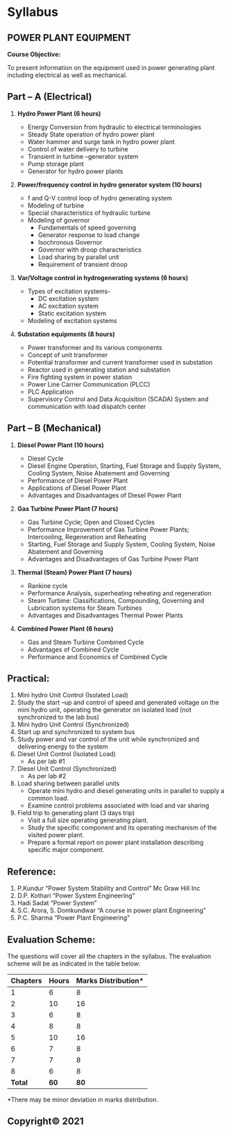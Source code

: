 # Syllabus

## POWER PLANT EQUIPMENT

**Course Objective:**

To present information on the equipment used in power generating plant including electrical as well as mechanical.

## Part – A (Electrical)

1. **Hydro Power Plant (6 hours)**
   - Energy Conversion from hydraulic to electrical terminologies
   - Steady State operation of hydro power plant
   - Water hammer and surge tank in hydro power plant
   - Control of water delivery to turbine
   - Transient in turbine –generator system
   - Pump storage plant
   - Generator for hydro power plants
   
2. **Power/frequency control in hydro generator system (10 hours)**
   - f and Q-V control loop of hydro generating system
   - Modeling of turbine
   - Special characteristics of hydraulic turbine
   - Modeling of governor
     - Fundamentals of speed governing
     - Generator response to load change
     - Isochronous Governor
     - Governor with droop characteristics
     - Load sharing by parallel unit
     - Requirement of transient droop

3. **Var/Voltage control in hydrogenerating systems (6 hours)**
   - Types of excitation systems-
     - DC excitation system
     - AC excitation system
     - Static excitation system
   - Modeling of excitation systems

4. **Substation equipments (8 hours)**
   - Power transformer and its various components
   - Concept of unit transformer
   - Potential transformer and current transformer used in substation
   - Reactor used in generating station and substation
   - Fire fighting system in power station
   - Power Line Carrier Communication (PLCC)
   - PLC Application
   - Supervisory Control and Data Acquisition (SCADA) System and communication with load dispatch center

## Part – B (Mechanical)

1. **Diesel Power Plant (10 hours)**
   - Diesel Cycle
   - Diesel Engine Operation, Starting, Fuel Storage and Supply System, Cooling System, Noise Abatement and Governing
   - Performance of Diesel Power Plant
   - Applications of Diesel Power Plant
   - Advantages and Disadvantages of Diesel Power Plant

2. **Gas Turbine Power Plant (7 hours)**
   - Gas Turbine Cycle; Open and Closed Cycles
   - Performance Improvement of Gas Turbine Power Plants; Intercooling, Regeneration and Reheating
   - Starting, Fuel Storage and Supply System, Cooling System, Noise Abatement and Governing
   - Advantages and Disadvantages of Gas Turbine Power Plant

3. **Thermal (Steam) Power Plant (7 hours)**
   - Rankine cycle
   - Performance Analysis, superheating reheating and regeneration
   - Steam Turbine: Classifications, Compounding, Governing and Lubrication systems for Steam Turbines
   - Advantages and Disadvantages Thermal Power Plants

4. **Combined Power Plant (6 hours)**
   - Gas and Steam Turbine Combined Cycle
   - Advantages of Combined Cycle
   - Performance and Economics of Combined Cycle

## Practical:

1. Mini hydro Unit Control (Isolated Load)
2. Study the start –up and control of speed and generated voltage on the mini hydro unit, operating the generator on isolated load (not synchronized to the lab bus)
3. Mini hydro Unit Control (Synchronized)
4. Start up and synchronized to system bus
5. Study power and var control of the unit while synchronized and delivering energy to the system
6. Diesel Unit Control (Isolated Load)
   - As per lab #1
7. Diesel Unit Control (Synchronized)
   - As per lab #2
8. Load sharing between parallel units
   - Operate mini hydro and diesel generating units in parallel to supply a common load.
   - Examine control problems associated with load and var sharing
9. Field trip to generating plant (3 days trip)
   - Visit a full size operating generating plant.
   - Study the specific component and its operating mechanism of the visited power plant.
   - Prepare a formal report on power plant installation describing specific major component.

## Reference:

1. P.Kundur “Power System Stability and Control” Mc Graw Hill Inc
2. D.P. Kothari “Power System Engineering”
3. Hadi Sadat “Power System”
4. S.C. Arora, S. Domkundwar “A course in power plant Engineering”
5. P.C. Sharma “Power Plant Engineering”

## Evaluation Scheme:

The questions will cover all the chapters in the syllabus. The evaluation scheme will be as indicated in the table below:

| Chapters | Hours | Marks Distribution* |
|---|---|---|
| 1 | 6 | 8 |
| 2 | 10 | 16 |
| 3 | 6 | 8 |
| 4 | 8 | 8 |
| 5 | 10 | 16 |
| 6 | 7 | 8 |
| 7 | 7 | 8 |
| 8 | 6 | 8 |
| **Total** | **60** | **80** |

*There may be minor deviation in marks distribution.

## Copyright&copy; 2021 
